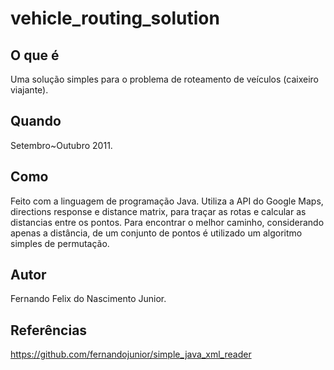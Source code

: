 vehicle_routing_solution
========================

O que é
-------

Uma solução simples para o problema de roteamento de veículos (caixeiro viajante).

Quando
------

Setembro~Outubro 2011.

Como
----

Feito com a linguagem de programação Java. Utiliza a API do Google Maps, directions response e distance matrix, para traçar as rotas e calcular as distancias entre os pontos. Para encontrar o melhor caminho, considerando apenas a distância, de um conjunto de pontos é utilizado um algoritmo simples de permutação.

Autor
-----

Fernando Felix do Nascimento Junior.

Referências
-----------
https://github.com/fernandojunior/simple_java_xml_reader